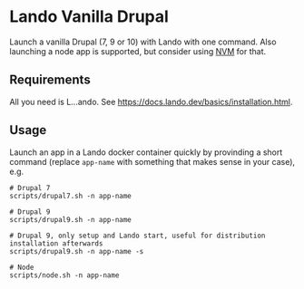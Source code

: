 # Lando Vanilla Drupal

Launch a vanilla Drupal (7, 9 or 10) with Lando with one command. Also launching a node app is supported, but consider using [NVM](https://github.com/nvm-sh/nvm) for that.

## Requirements

All you need is L...ando. See https://docs.lando.dev/basics/installation.html.

## Usage

Launch an app in a Lando docker container quickly by provinding a short command (replace `app-name` with something that makes sense in your case), e.g.

```
# Drupal 7
scripts/drupal7.sh -n app-name

# Drupal 9
scripts/drupal9.sh -n app-name

# Drupal 9, only setup and Lando start, useful for distribution installation afterwards
scripts/drupal9.sh -n app-name -s

# Node
scripts/node.sh -n app-name
```
